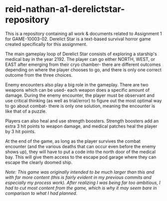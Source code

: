 # reid-nathan-a1-derelictstar-repository
This is a repository containing all work &amp; documents related to Assignment 1 for GAME-10003-02. Derelict Star is a text-based survival horror game created specifically for this assignment.

The main gameplay loop of Derelict Star consists of exploring a starship's medical bay in the year 2192. The player can go either NORTH, WEST, or EAST after emerging from their cryo chamber- there are different outcomes depending on where the player chooses to go, and there is only one correct outcome from the three choices.

Enemy encounters also play a big role in the gameplay. There are two weapons which can be used- each weapon does a specific amount of damage. During the enemy encounter, the player must be observant and use critical thinking (as well as trial/error) to figure out the most optimal way to go about combat- there is only one solution, meaning the encounter is like that of a puzzle. 

Players can also heal and use strength boosters. Strength boosters add an extra 3 hit points to weapon damage, and medical patches heal the player by 3 hit points. 

At the end of the game, as long as the player survives the combat encounter (and the various deaths that can occur even before the enemy shows up), they will have to put a code into the north door of the medical bay. This will give them access to the escape pod garage where they can escape the clearly doomed ship. 

*Note: This game was originally intended to be much larger than this and with far more content (this is fairly evident in my previous commits and especially my process work). After realizing I was being far too ambitious, I had to cut most content from the game, which is why it may seem bare in comparison to what I had planned.*
